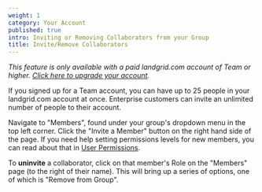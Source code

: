 ```yaml
---
weight: 1
category: Your Account
published: true
intro: Inviting or Removing Collaborators from your Group
title: Invite/Remove Collaborators
---
```

_This feature is only available with a paid landgrid.com account of Team or higher. [Click here to upgrade your account](https://sitecontrol.us/plans#p=level1)._

If you signed up for a Team account, you can have up to 25 people in your landgrid.com account at once. Enterprise customers can invite an unlimited number of people to their account.

Navigate to "Members", found under your group's dropdown menu in the top left corner. Click the "Invite a Member" button on the right hand side of the page. If you need help setting permissions levels for new members, you can read about that in [User Permissions](https://loveland.github.io/support/articles/user-permissions/).

To **uninvite** a collaborator, click on that member's Role on the "Members" page (to the right of their name). This will bring up a series of options, one of which is "Remove from Group".